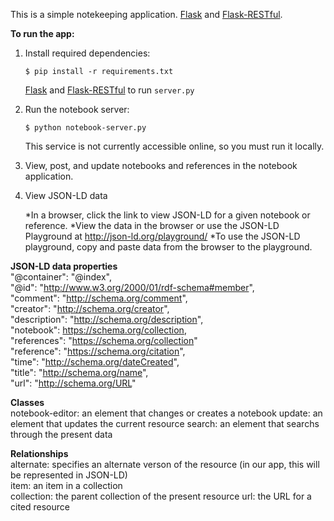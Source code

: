 This is a simple notekeeping application.
[Flask](http://flask.pocoo.org/) and
[Flask-RESTful](http://flask-restful.readthedocs.org/en/latest/).

**To run the app:**

1. Install required dependencies:
   ```
   $ pip install -r requirements.txt
   ``` 
   [Flask](http://flask.pocoo.org/docs/0.10/installation/#installation)
   and
   [Flask-RESTful](http://flask-restful.readthedocs.org/en/latest/installation.html) to run `server.py`

2. Run the notebook server:
   ```
   $ python notebook-server.py
   ```
   This service is not currently accessible online, so you must run it locally.
   
3. View, post, and update notebooks and references in the notebook application.

4. View JSON-LD data
	
	*In a browser, click the link to view JSON-LD for a given notebook or reference.
	*View the data in the browser or use the JSON-LD Playground at http://json-ld.org/playground/
		*To use the JSON-LD playground, copy and paste data from the browser to the playground.


**JSON-LD data properties**  
    "@container": "@index",  
    "@id": "http://www.w3.org/2000/01/rdf-schema#member",  
    "comment": "http://schema.org/comment",  
    "creator": "http://schema.org/creator",  
    "description": "http://schema.org/description",  
    "notebook": https://schema.org/collection,  
    "references": "https://schema.org/collection"  
    "reference": "https://schema.org/citation",  
    "time": "http://schema.org/dateCreated",  
    "title": "http://schema.org/name",  
    "url": "http://schema.org/URL"
	
**Classes**  
    notebook-editor: an element that changes or creates a notebook
	update: an element that updates the current resource
	search: an element that searchs through the present data
		
**Relationships**  
	alternate: specifies an alternate verson of the resource (in our app, this will be represented in JSON-LD)  
	item: an item in a collection  
	collection: the parent collection of the present resource
	url: the URL for a cited resource

